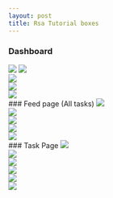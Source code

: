```yaml
---
layout: post
title: Rsa Tutorial boxes
---
```

### Dashboard
<img src='./rsaimages/1.png' class='inline'/>

<img src='./rsaimages/2.png' class='inline'/>
</br>
<img src='./rsaimages/3.png' class='inline'/>
</br>
<img src='./rsaimages/4.png' class='inline'/>
</br>
<img src='./rsaimages/5.png' class='inline'/>
</br>
### Feed page (All tasks)
<img src='./rsaimages/6.png' class='inline'/>
</br>
<img src='./rsaimages/7.png' class='inline'/>
</br>
<img src='./rsaimages/8.png' class='inline'/>
</br>
<img src='./rsaimages/9.png' class='inline'/>
</br>
<img src='./rsaimages/10.png' class='inline'/>
</br>
### Task Page
<img src='./rsaimages/11.png' class='inline'/>
</br>
<img src='./rsaimages/12.png' class='inline'/>
</br>
<img src='./rsaimages/13.png' class='inline'/>
</br>
<img src='./rsaimages/14.png' class='inline'/>
</br>
<img src='./rsaimages/15.png' class='inline'/>
</br>
<img src='./rsaimages/16.png' class='inline'/>
</br>
